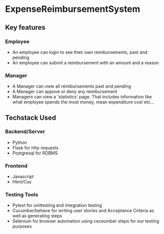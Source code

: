 # ExpenseReimbursementSystem

## Key features

### Employee
 - An employee can login to see their own reimbursements, past and pending
- An employee can submit a reimbursement with an amount and a reason

### Manager
- A Manager can view all reimbursements past and pending
- A Manager can appove or deny any reimbursement
- Managers can view a 'statistics' page. That includes information like what employee spends the most money, mean expenditure cost etc...

## Techstack Used
### Backend/Server
- Python
- Flask for http requests
- Postgresql for RDBMS

### Frontend
- Javascript
- Html/Css

### Testing Tools
- Pytest for unittesting and integration testing
- Cucumber/behave for writing user stories and Acceptance Criteria as well as generating steps
- Selenium for browser automation using ceceumber steps for our testing purposes
